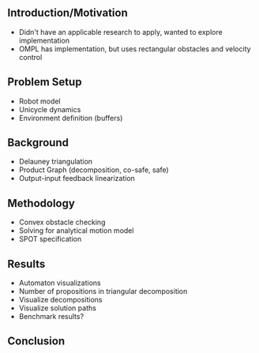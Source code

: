 ## Introduction/Motivation
- Didn't have an applicable research to apply, wanted to explore implementation
- OMPL has implementation, but uses rectangular obstacles and velocity control
## Problem Setup
- Robot model
- Unicycle dynamics
- Environment definition (buffers)
## Background
- Delauney triangulation
- Product Graph (decomposition, co-safe, safe)
- Output-input feedback linearization
## Methodology
- Convex obstacle checking
- Solving for analytical motion model
- SPOT specification
## Results
- Automaton visualizations
- Number of propositions in triangular decomposition
- Visualize decompositions
- Visualize solution paths
- Benchmark results?
## Conclusion